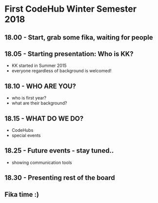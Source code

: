 # First CodeHub Winter Semester 2018
## 18.00 - Start, grab some fika, waiting for people
## 18.05 - Starting presentation: Who is KK? 
- KK started in Summer 2015
- everyone regardless of background is welcomed!
## 18.10 - WHO ARE YOU?
- who is first year?
- what are their background?
## 18.15 - WHAT DO WE DO?
- CodeHubs
- special events
## 18.25 - Future events - stay tuned..
- showing communication tools
## 18.30 - Presenting rest of the board
## Fika time :)
